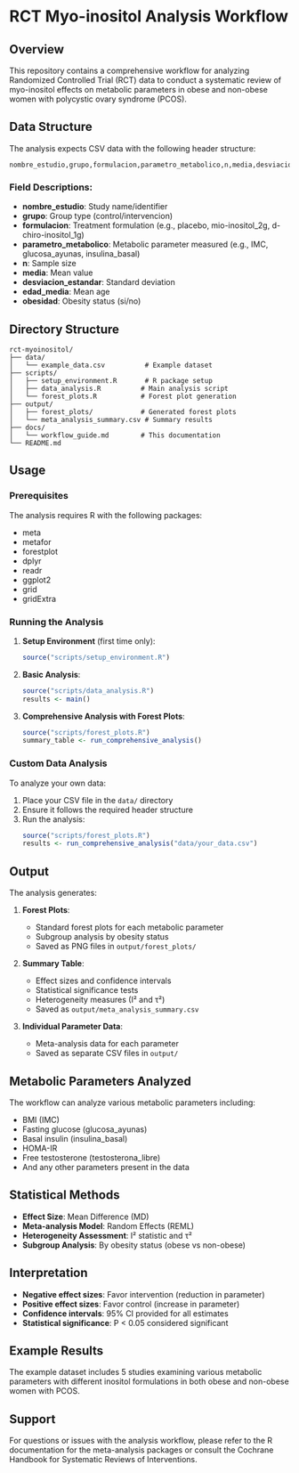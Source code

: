 # RCT Myo-inositol Analysis Workflow

## Overview

This repository contains a comprehensive workflow for analyzing Randomized Controlled Trial (RCT) data to conduct a systematic review of myo-inositol effects on metabolic parameters in obese and non-obese women with polycystic ovary syndrome (PCOS).

## Data Structure

The analysis expects CSV data with the following header structure:
```
nombre_estudio,grupo,formulacion,parametro_metabolico,n,media,desviacion_estandar,edad_media,obesidad
```

### Field Descriptions:
- **nombre_estudio**: Study name/identifier
- **grupo**: Group type (control/intervencion)
- **formulacion**: Treatment formulation (e.g., placebo, mio-inositol_2g, d-chiro-inositol_1g)
- **parametro_metabolico**: Metabolic parameter measured (e.g., IMC, glucosa_ayunas, insulina_basal)
- **n**: Sample size
- **media**: Mean value
- **desviacion_estandar**: Standard deviation
- **edad_media**: Mean age
- **obesidad**: Obesity status (si/no)

## Directory Structure

```
rct-myoinositol/
├── data/
│   └── example_data.csv          # Example dataset
├── scripts/
│   ├── setup_environment.R       # R package setup
│   ├── data_analysis.R          # Main analysis script
│   └── forest_plots.R           # Forest plot generation
├── output/
│   ├── forest_plots/            # Generated forest plots
│   └── meta_analysis_summary.csv # Summary results
├── docs/
│   └── workflow_guide.md        # This documentation
└── README.md
```

## Usage

### Prerequisites

The analysis requires R with the following packages:
- meta
- metafor
- forestplot
- dplyr
- readr
- ggplot2
- grid
- gridExtra

### Running the Analysis

1. **Setup Environment** (first time only):
   ```r
   source("scripts/setup_environment.R")
   ```

2. **Basic Analysis**:
   ```r
   source("scripts/data_analysis.R")
   results <- main()
   ```

3. **Comprehensive Analysis with Forest Plots**:
   ```r
   source("scripts/forest_plots.R")
   summary_table <- run_comprehensive_analysis()
   ```

### Custom Data Analysis

To analyze your own data:

1. Place your CSV file in the `data/` directory
2. Ensure it follows the required header structure
3. Run the analysis:
   ```r
   source("scripts/forest_plots.R")
   results <- run_comprehensive_analysis("data/your_data.csv")
   ```

## Output

The analysis generates:

1. **Forest Plots**:
   - Standard forest plots for each metabolic parameter
   - Subgroup analysis by obesity status
   - Saved as PNG files in `output/forest_plots/`

2. **Summary Table**:
   - Effect sizes and confidence intervals
   - Statistical significance tests
   - Heterogeneity measures (I² and τ²)
   - Saved as `output/meta_analysis_summary.csv`

3. **Individual Parameter Data**:
   - Meta-analysis data for each parameter
   - Saved as separate CSV files in `output/`

## Metabolic Parameters Analyzed

The workflow can analyze various metabolic parameters including:
- BMI (IMC)
- Fasting glucose (glucosa_ayunas)
- Basal insulin (insulina_basal)
- HOMA-IR
- Free testosterone (testosterona_libre)
- And any other parameters present in the data

## Statistical Methods

- **Effect Size**: Mean Difference (MD)
- **Meta-analysis Model**: Random Effects (REML)
- **Heterogeneity Assessment**: I² statistic and τ²
- **Subgroup Analysis**: By obesity status (obese vs non-obese)

## Interpretation

- **Negative effect sizes**: Favor intervention (reduction in parameter)
- **Positive effect sizes**: Favor control (increase in parameter)
- **Confidence intervals**: 95% CI provided for all estimates
- **Statistical significance**: P < 0.05 considered significant

## Example Results

The example dataset includes 5 studies examining various metabolic parameters with different inositol formulations in both obese and non-obese women with PCOS.

## Support

For questions or issues with the analysis workflow, please refer to the R documentation for the meta-analysis packages or consult the Cochrane Handbook for Systematic Reviews of Interventions.